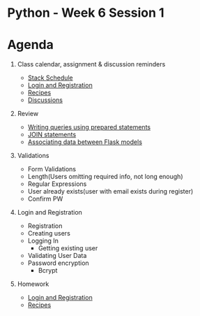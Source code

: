 # Python - Week 6 Session 1
# Agenda
1. Class calendar, assignment & discussion reminders
    - [Stack Schedule](https://docs.google.com/spreadsheets/d/1R8Pj8DblfmmpihO34Cn0J_FjMZz_6zkPZC9v_lnqL4s/edit#gid=2097812438)
    - [Login and Registration](https://login.codingdojo.com/m/309/9262/62428)
    - [Recipes](https://login.codingdojo.com/m/309/9263/62433)
    - [Discussions](https://login.codingdojo.com/d/309/124/1200)
2. Review
    - [Writing queries using prepared statements](https://login.codingdojo.com/m/309/9261/62404)
    - [JOIN statements](https://login.codingdojo.com/m/309/9256/62366)
    - [Associating data between Flask models](https://login.codingdojo.com/m/309/9261/62416)
3. Validations
    -   Form Validations
    -   Length(Users omitting required info, not long enough)
    -   Regular Expressions
    -   User already exists(user with email exists during register)
    -   Confirm PW
4. Login and Registration
    -  Registration
    -  Creating users
    -  Logging In
        -   Getting existing user
    - Validating User Data
    - Password encryption
        -   Bcrypt
    
5. Homework
    - [Login and Registration](https://login.codingdojo.com/m/309/9262/62428)
    - [Recipes](https://login.codingdojo.com/m/309/9263/62433)

